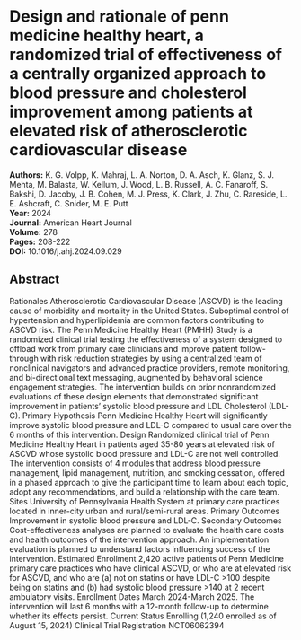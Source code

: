 # Design and rationale of penn medicine healthy heart, a randomized trial of effectiveness of a centrally organized approach to blood pressure and cholesterol improvement among patients at elevated risk of atherosclerotic cardiovascular disease

**Authors:** K. G. Volpp, K. Mahraj, L. A. Norton, D. A. Asch, K. Glanz, S. J. Mehta, M. Balasta, W. Kellum, J. Wood, L. B. Russell, A. C. Fanaroff, S. Bakshi, D. Jacoby, J. B. Cohen, M. J. Press, K. Clark, J. Zhu, C. Rareside, L. E. Ashcraft, C. Snider, M. E. Putt  
**Year:** 2024  
**Journal:** American Heart Journal  
**Volume:** 278  
**Pages:** 208-222  
**DOI:** 10.1016/j.ahj.2024.09.029  

## Abstract
Rationales
Atherosclerotic Cardiovascular Disease (ASCVD) is the leading cause of morbidity and mortality in the United States. Suboptimal control of hypertension and hyperlipidemia are common factors contributing to ASCVD risk. The Penn Medicine Healthy Heart (PMHH) Study is a randomized clinical trial testing the effectiveness of a system designed to offload work from primary care clinicians and improve patient follow-through with risk reduction strategies by using a centralized team of nonclinical navigators and advanced practice providers, remote monitoring, and bi-directional text messaging, augmented by behavioral science engagement strategies. The intervention builds on prior nonrandomized evaluations of these design elements that demonstrated significant improvement in patients’ systolic blood pressure and LDL Cholesterol (LDL-C).
Primary Hypothesis
Penn Medicine Healthy Heart will significantly improve systolic blood pressure and LDL-C compared to usual care over the 6 months of this intervention.
Design
Randomized clinical trial of Penn Medicine Healthy Heart in patients aged 35-80 years at elevated risk of ASCVD whose systolic blood pressure and LDL-C are not well controlled. The intervention consists of 4 modules that address blood pressure management, lipid management, nutrition, and smoking cessation, offered in a phased approach to give the participant time to learn about each topic, adopt any recommendations, and build a relationship with the care team.
Sites
University of Pennsylvania Health System at primary care practices located in inner-city urban and rural/semi-rural areas.
Primary Outcomes
Improvement in systolic blood pressure and LDL-C.
Secondary Outcomes
Cost-effectiveness analyses are planned to evaluate the health care costs and health outcomes of the intervention approach. An implementation evaluation is planned to understand factors influencing success of the intervention.
Estimated Enrollment
2,420 active patients of Penn Medicine primary care practices who have clinical ASCVD, or who are at elevated risk for ASCVD, and who are (a) not on statins or have LDL-C >100 despite being on statins and (b) had systolic blood pressure >140 at 2 recent ambulatory visits.
Enrollment Dates
March 2024-March 2025. The intervention will last 6 months with a 12-month follow-up to determine whether its effects persist.
Current Status
Enrolling (1,240 enrolled as of August 15, 2024)
Clinical Trial Registration
NCT06062394

